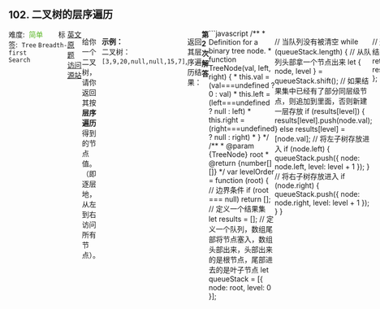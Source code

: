 <div style="font-size: 20px; margin-bottom: 15px; font-weight: bold;">102. 二叉树的层序遍历</div>
<div style="display: flex; font-size: 14px; justify-content: space-between;"><div><span style="margin-right: 30px;">难度:&nbsp;&nbsp;<label style="color: rgb(90, 183, 38);">简单</label></span><span style="margin-right: 30px;">标签:&nbsp;&nbsp;<code>Tree</code>&nbsp;<code>Breadth-first Search</code></span></div><div><span style="margin-right: 15px;"><a href="https://leetcode.com/problems/binary-tree-level-order-traversal/">英文原题</a></span><span><a href="https://leetcode-cn.com/problems/binary-tree-level-order-traversal/">访问源站</a></span></div>
<hr style="height: 1px; margin: 1em 0px;" />
<p>给你一个二叉树，请你返回其按 <strong>层序遍历</strong> 得到的节点值。 （即逐层地，从左到右访问所有节点）。</p>

<p> </p>

<p><strong>示例：</strong><br />
二叉树：<code>[3,9,20,null,null,15,7]</code>,</p>

<pre>
    3
   / \
  9  20
    /  \
   15   7
</pre>

<p>返回其层序遍历结果：</p>

<pre>
[
  [3],
  [9,20],
  [15,7]
]
</pre>

<hr style="height: 1px; margin: 1em 0px;" />
<strong>第2次解答</strong>
```javascript
/**
 * Definition for a binary tree node.
 * function TreeNode(val, left, right) {
 *     this.val = (val===undefined ? 0 : val)
 *     this.left = (left===undefined ? null : left)
 *     this.right = (right===undefined ? null : right)
 * }
 */
/**
 * @param {TreeNode} root
 * @return {number[][]}
 */
var levelOrder = function (root) {
  // 边界条件
  if (root === null) return [];
  // 定义一个结果集
  let results = [];
  // 定义一个队列，数组尾部将节点塞入，数组头部出来，头部出来的是根节点，尾部进去的是叶子节点
  let queueStack = [{ node: root, level: 0 }];

  // 当队列没有被清空
  while (queueStack.length) {
    // 从队列头部拿一个节点出来
    let { node, level } = queueStack.shift();
    // 如果结果集中已经有了部分同层级节点，则追加到里面，否则新建一层存放
    if (results[level]) {
      results[level].push(node.val);
    } else results[level] = [node.val];
    // 将左子树存放进入
    if (node.left) {
      queueStack.push({ node: node.left, level: level + 1 });
    }
    // 将右子树存放进入
    if (node.right) {
      queueStack.push({ node: node.right, level: level + 1 });
    }
  }

  // 返回结果集
  return results;
};
```
<hr style="height: 1px; margin: 1em 0px;" />
<strong>第1次解答</strong>
```javascript
/**
 * Definition for a binary tree node.
 * function TreeNode(val) {
 *     this.val = val;
 *     this.left = this.right = null;
 * }
 */

/**
 * @param {TreeNode} root
 * @return {number[][]}
 */
var levelOrder = function (root) {
  // 特殊Case： 如果 root 不存在，则返回空数组
  if (root === null) return [];
  // 定义一个 Queue，使用广度优先遍历（BFS）方式依次遍历根和左右子树
  const queue = [{ data: root, level: 0 }];
  // 存放最终的遍历结果
  const resultMap = [];
  // 只要 Queue 里还有数据，就取出来，放到 resultMap 里，并将左右子树压入队列
  // 使用一个 level 字段，用来标示当前的层级，则左右子树的层级为 level + 1
  while (queue.length) {
    // 获取节点数据和层级信息
    const { data, level } = queue.shift();
    // 如果 resultMap 里已经存在了这个层级，就直接追加到尾部
    if (resultMap[level]) resultMap[level].push(data.val);
    // 否则，标示这是一个新的层级，需要新建一个元素存放
    else resultMap[level] = [data.val];
    // 将左子树追加到队列里
    if (data.left) queue.push({ level: level + 1, data: data.left });
    // 将右子树追加到队列里
    if (data.right) queue.push({ level: level + 1, data: data.right });
  }

  return resultMap;
};
```